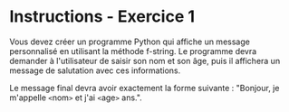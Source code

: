 # Instructions - Exercice 1

Vous devez créer un programme Python qui affiche un message personnalisé en utilisant la méthode f-string. Le programme devra demander à l'utilisateur de saisir son nom et son âge, puis il affichera un message de salutation avec ces informations.

Le message final devra avoir exactement la forme suivante : "Bonjour, je m'appelle `<`nom`>` et j'ai `<`age`>` ans.".
